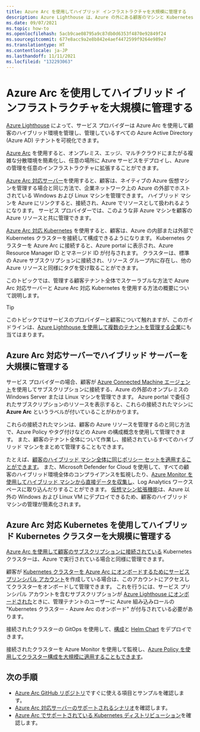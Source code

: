 ```yaml
---
title: Azure Arc を使用してハイブリッド インフラストラクチャを大規模に管理する
description: Azure Lighthouse は、Azure の外にある顧客のマシンと Kubernetes クラスターを効果的に管理するのに役立ちます。
ms.date: 09/07/2021
ms.topic: how-to
ms.openlocfilehash: 5acb9cae08795a9c87db0d6353f4870e92849f24
ms.sourcegitcommit: 677e8acc9a2e8b842e4aef4472599f9264e989e7
ms.translationtype: HT
ms.contentlocale: ja-JP
ms.lasthandoff: 11/11/2021
ms.locfileid: "132293063"
---
```

# <a name="manage-hybrid-infrastructure-at-scale-with-azure-arc"></a>Azure Arc を使用してハイブリッド インフラストラクチャを大規模に管理する

[Azure Lighthouse](../overview.md) によって、サービス プロバイダーは Azure Arc を使用して顧客のハイブリッド環境を管理し、管理しているすべての Azure Active Directory (Azure AD) テナントを可視化できます。

[Azure Arc](../../azure-arc/overview.md) を使用すると、オンプレミス、エッジ、マルチクラウドにまたがる複雑な分散環境を簡素化し、任意の場所に Azure サービスをデプロイし、Azure の管理を任意のインフラストラクチャに拡張することができます。

[Azure Arc 対応サーバー](../../azure-arc/servers/overview.md)を使用すると、顧客は、ネイティブの Azure 仮想マシンを管理する場合と同じ方法で、企業ネットワーク上の Azure の外部でホストされている Windows および Linux マシンを管理できます。 ハイブリッド マシンを Azure にリンクすると、接続され、Azure でリソースとして扱われるようになります。 サービス プロバイダーでは、このような非 Azure マシンを顧客の Azure リソースと共に管理できます。

[Azure Arc 対応 Kubernetes](../../azure-arc/kubernetes/overview.md) を使用すると、顧客は、Azure の内部または外部で Kubernetes クラスターを接続して構成できるようになります。 Kubernetes クラスターを Azure Arc に接続すると、Azure portal に表示され、Azure Resource Manager ID とマネージド ID が付与されます。 クラスターは、標準の Azure サブスクリプションに接続され、リソース グループ内に存在し、他の Azure リソースと同様にタグを受け取ることができます。

このトピックでは、管理する顧客テナント全体でスケーラブルな方法で Azure Arc 対応サーバーと Azure Arc 対応 Kubernetes を使用する方法の概要について説明します。

> [!TIP]
> このトピックではサービスのプロバイダーと顧客について触れますが、このガイドラインは、[Azure Lighthouse を使用して複数のテナントを管理する企業](../concepts/enterprise.md)にも当てはまります。

## <a name="manage-hybrid-servers-at-scale-with-azure-arcenabled-servers"></a>Azure Arc 対応サーバーでハイブリッド サーバーを大規模に管理する

サービス プロバイダーの場合、顧客が [Azure Connected Machine エージェント](../../azure-arc/servers/agent-overview.md)を使用してサブスクリプションに接続する、Azure の外部のオンプレミスの Windows Server または Linux マシンを管理できます。 Azure portal で委任されたサブスクリプションのリソースを表示すると、これらの接続されたマシンに **Azure Arc** というラベルが付いていることがわかります。

これらの接続されたマシンは、顧客の Azure リソースを管理するのと同じ方法で、Azure Policy やタグ付けなどの Azure の構成概念を使用して管理できます。 また、顧客のテナント全体について作業し、接続されているすべてのハイブリッド マシンをまとめて管理することもできます。

たとえば、[顧客のハイブリッド マシン全体に同じポリシー セットを適用することができます](../../azure-arc/servers/learn/tutorial-assign-policy-portal.md)。 また、Microsoft Defender for Cloud を使用して、すべての顧客のハイブリッド環境全体のコンプライアンスを監視したり、[Azure Monitor を使用してハイブリッド マシンから直接データを収集し](../../azure-arc/servers/learn/tutorial-enable-vm-insights.md)、Log Analytics ワークスペースに取り込んだりすることができます。 [仮想マシン拡張機能](../../azure-arc/servers/manage-vm-extensions.md)は、Azure 以外の Windows および Linux VM にデプロイできるため、顧客のハイブリッド マシンの管理が簡素化されます。

## <a name="manage-hybrid-kubernetes-clusters-at-scale-with-azure-arc-enabled-kubernetes"></a>Azure Arc 対応 Kubernetes を使用してハイブリッド Kubernetes クラスターを大規模に管理する

[Azure Arc を使用して顧客のサブスクリプションに接続されている](../../azure-arc/kubernetes/quickstart-connect-cluster.md) Kubernetes クラスターは、Azure で実行されている場合と同様に管理できます。

顧客が [Kubernetes クラスターを Azure Arc にオンボードするためにサービス プリンシパル アカウント](../../azure-arc/kubernetes/create-onboarding-service-principal.md)を作成している場合は、このアカウントにアクセスしてクラスターをオンボードして管理できます。 これを行うには、サービス プリンシパル アカウントを含むサブスクリプションが [Azure Lighthouse にオンボードされた](onboard-customer.md)ときに、管理テナントのユーザーに Azure 組み込みロールの "Kubernetes クラスター - Azure Arc のオンボード" が付与されている必要があります。

接続されたクラスターの GitOps を使用して、[構成](../../azure-arc/kubernetes/tutorial-use-gitops-connected-cluster.md)と [Helm Chart](../../azure-arc/kubernetes/use-gitops-with-helm.md) をデプロイできます。

接続されたクラスターを Azure Monitor を使用して監視し、[Azure Policy を使用してクラスター構成を大規模に適用することもできます](../../azure-arc/kubernetes/use-azure-policy.md)。

## <a name="next-steps"></a>次の手順

- [Azure Arc GitHub リポジトリ](https://github.com/microsoft/azure_arc)ですぐに使える項目とサンプルを確認します。
- [Azure Arc 対応サーバーのサポートされるシナリオ](../../azure-arc/servers/overview.md#supported-cloud-operations)を確認します。
- [Azure Arc でサポートされている Kubernetes ディストリビューション](../../azure-arc/kubernetes/overview.md#supported-kubernetes-distributions)を確認します。

